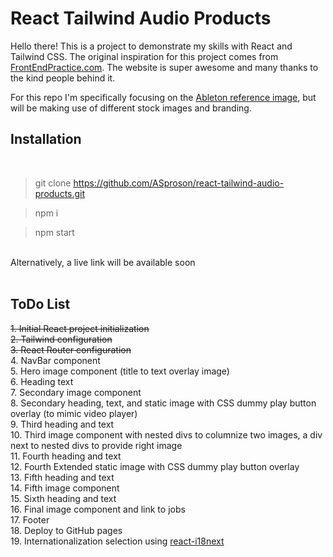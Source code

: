# React Tailwind Audio Products

Hello there! This is a project to demonstrate my skills with React and Tailwind CSS. The original inspiration for this project comes from [FrontEndPractice.com](https://www.frontendpractice.com/projects/ableton). The website is super awesome and many thanks to the kind people behind it. 

For this repo I'm specifically focusing on the [Ableton reference image](https://www.frontendpractice.com/_next/image?url=%2Ffullsize%2FC1-Ableton.jpg&w=1920&q=90), but will be making use of different stock images and branding. 

## Installation
<br>

> git clone https://github.com/ASproson/react-tailwind-audio-products.git

> npm i

> npm start

<br>
Alternatively, a live link will be available soon
<br><br>

## ToDo List

~~1. Initial React project initialization~~ <br>
~~2. Tailwind configuration<br>~~
~~3. React Router configuration<br>~~
4. NavBar component<br>
5. Hero image component (title to text overlay image)<br>
6. Heading text<br>
7. Secondary image component<br>
8. Secondary heading, text, and static image with CSS dummy play button overlay (to mimic video player)<br>
9. Third heading and text<br>
10. Third image component with nested divs to columnize two images, a div next to nested divs to provide right image<br>
11. Fourth heading and text<br>
12. Fourth Extended static image with CSS dummy play button overlay<br>
13. Fifth heading and text<br>
14. Fifth image component<br>
15. Sixth heading and text<br>
16. Final image component and link to jobs<br>
17. Footer<br>
18. Deploy to GitHub pages <br>
19. Internationalization selection using [react-i18next](https://react.i18next.com/)<br>